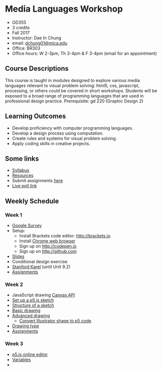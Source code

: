 # Media Languages Workshop

- GD355
- 3 credits
- Fall 2017
- Instructor: Dae In Chung
- email: [dchung01@mica.edu](mailto:dchung01@mica.edu)
- Office: BR303
- Office hours: W 2-3pm, Th 3-4pm & F 3-4pm (email for an appointment)


## Course Descriptions

This course is taught in modules designed to explore various media languages relevant to visual problem solving: html5, css, javascript, processing, or others could be covered in short workshops. Students will be exposed to a broad range of programming languages that are used in professional design practice. Prerequisite: gd 220 (Graphic Design 2)

## Learning Outcomes
- Develop proficiency with computer programming languages.
- Develop a design process using computation.
- Create rules and systems for visual problem solving.
- Apply coding skills in creative projects.

## Some links
- [Syllabus](files/MICA-17FA-GD355-Syllabus.pdf)
- [Resources](lectures/resources.md)
- Submit assignments [here](https://drive.google.com/drive/folders/0B6qjLkwjTXyrM1h1YjJSNjFXTGs?usp=sharing)
- [Live poll link](https://pollev.com/daechung096)

## Weekly Schedule

### Week 1
- [Google Survey](https://docs.google.com/forms/d/e/1FAIpQLSdJQMNXsYxtiz50Zv58v5vOA7Rhw-FkOvojQx7N9vw3XjUH_Q/viewform?usp=sf_link)
- Setup:
  - Install Brackets code editor: http://brackets.io
  - Install [Chrome web browser](https://www.google.com/chrome)
  - Sign up on http://codepen.io
  - Sign up on http://github.com
- [Slides](http://paperdove.com/mica-gd355/fa17/w1-slides/index.html#/)
- Conditional design exercise
- [Stanford Karel](http://stanford.edu/~cpiech/karel/learn.html) (until Unit 9.2)
- [Assignments](lectures/w1-assignments.md)

### Week 2
- JavaScript drawing [Canvas API](https://developer.mozilla.org/en-US/docs/Web/API/Canvas_API)
- [Set up a p5.js sketch](lectures/w2-setup-sketch.md)
- [Structure of a sketch](lectures/w2-structure.md)
- [Basic drawing](lectures/w2-basic-drawing.md)
- [Advanced drawing](lectures/w2-adv-drawing.md)
  - [Convert Illustrator shape to p5 code](lectures/w2-illust-to-p5.md)
- [Drawing type](lectures/w2-drawing-type.md)
- [Assignments](lectures/w2-assignments.md)

### Week 3
- [p5.js online editor](http://alpha.editor.p5js.org)
- [Variables](lectures/w3-variables.md)
- 
